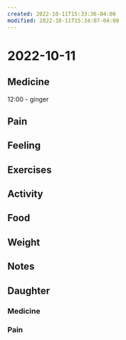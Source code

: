 ```yaml
---
created: 2022-10-11T15:33:36-04:00
modified: 2022-10-11T15:34:07-04:00
---
```


# 2022-10-11

## Medicine

12:00 - ginger

## Pain


## Feeling


## Exercises


## Activity


## Food


## Weight


## Notes


## Daughter


### Medicine


### Pain
